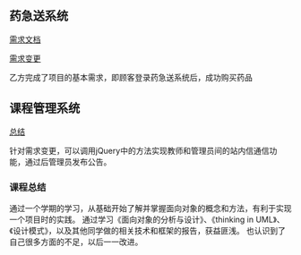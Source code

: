 ## 药急送系统
[需求文档](https://github.com/JosephineSun/OOCOURSE/blob/master/homework2/%E8%8D%AF%E6%80%A5%E9%80%81%E7%B3%BB%E7%BB%9F.md)

[需求变更](https://github.com/JosephineSun/OOCOURSE/blob/master/homework8/%E9%9C%80%E6%B1%82%E5%8F%98%E6%9B%B4.md)

乙方完成了项目的基本需求，即顾客登录药急送系统后，成功购买药品

## 课程管理系统
[总结](https://github.com/JosephineSun/OOCOURSE/blob/master/homework7/%E6%80%BB%E7%BB%93%E6%8A%A5%E5%91%8A.md)

针对需求变更，可以调用jQuery中的方法实现教师和管理员间的站内信通信功能，通过后管理员发布公告。

### 课程总结
通过一个学期的学习，从基础开始了解并掌握面向对象的概念和方法，有利于实现一个项目时的实践。
通过学习《面向对象的分析与设计》、《thinking in UML》、《设计模式》，以及其他同学做的相关技术和框架的报告，获益匪浅。
也认识到了自己很多方面的不足，以后一一改进。
